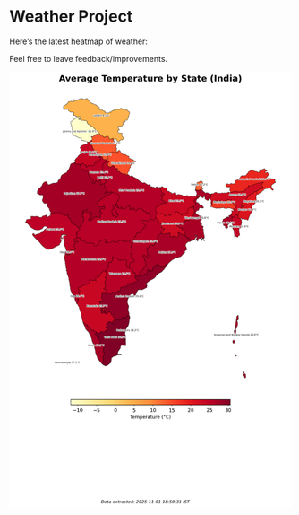 # Weather Project

Here’s the latest heatmap of weather:

Feel free to leave feedback/improvements.

![India Heatmap](docs/assets/india_heatmap.png?v=060921)
